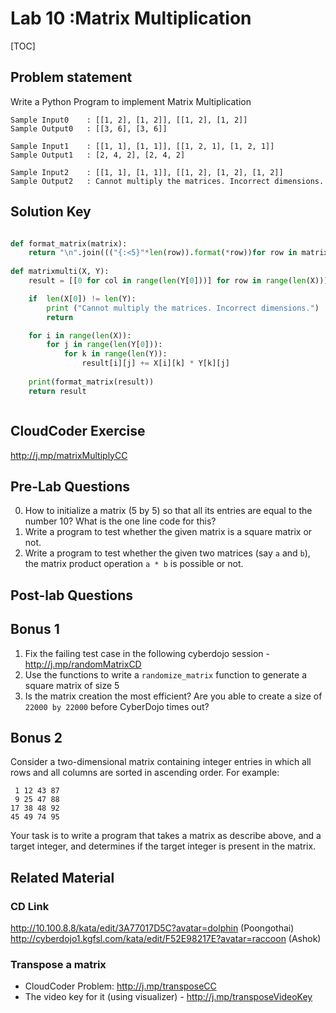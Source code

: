 
# Lab 10 :Matrix Multiplication

[TOC]

## Problem statement 

Write a Python Program to implement Matrix Multiplication

    Sample Input0    : [[1, 2], [1, 2]], [[1, 2], [1, 2]]
    Sample Output0   : [[3, 6], [3, 6]]

    Sample Input1    : [[1, 1], [1, 1]], [[1, 2, 1], [1, 2, 1]]
    Sample Output1   : [2, 4, 2], [2, 4, 2]

    Sample Input2    : [[1, 1], [1, 1]], [[1, 2], [1, 2], [1, 2]]
    Sample Output2   : Cannot multiply the matrices. Incorrect dimensions.	




## Solution Key

```python 

def format_matrix(matrix):
    return "\n".join((("{:<5}"*len(row)).format(*row))for row in matrix)
    
def matrixmulti(X, Y):
    result = [[0 for col in range(len(Y[0]))] for row in range(len(X))]

    if  len(X[0]) != len(Y):
        print ("Cannot multiply the matrices. Incorrect dimensions.")
        return

    for i in range(len(X)):
        for j in range(len(Y[0])):
            for k in range(len(Y)):
                result[i][j] += X[i][k] * Y[k][j]
    
    print(format_matrix(result))
    return result



```


## CloudCoder Exercise 

http://j.mp/matrixMultiplyCC 


## Pre-Lab Questions 

0. How to initialize a matrix (5 by 5) so that all its entries are equal to the number 10? What is the one line code for this?
1. Write a program to test whether the given matrix is a square matrix or not.
2. Write a program to test whether the given two matrices (say `a` and `b`), the matrix product operation `a * b` is possible or not. 



## Post-lab Questions

## Bonus 1 

1. Fix the failing test case in the following cyberdojo session - http://j.mp/randomMatrixCD
2. Use the functions to write a `randomize_matrix` function to generate a square matrix of size 5
3. Is the matrix creation the most efficient? Are you able to create a size of `22000 by 22000` before CyberDojo times out?

## Bonus 2 

Consider a two-dimensional matrix containing integer entries in which all rows and all columns are sorted in ascending order. For example:

```
 1 12 43 87
 9 25 47 88
17 38 48 92
45 49 74 95
```
Your task is to write a program that takes a matrix as describe above, and a target integer, and determines if the target integer is present in the matrix. 



## Related Material 


### CD Link 

http://10.100.8.8/kata/edit/3A77017D5C?avatar=dolphin  (Poongothai)  
http://cyberdojo1.kgfsl.com/kata/edit/F52E98217E?avatar=raccoon (Ashok)


### Transpose a matrix 

- CloudCoder Problem: http://j.mp/transposeCC 
- The video key for it (using visualizer) -  http://j.mp/transposeVideoKey 

